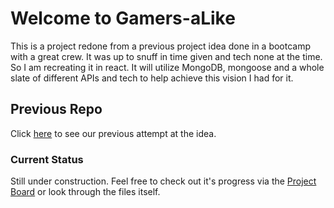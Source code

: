 # Welcome to Gamers-aLike

This is a project redone from a previous project idea done in a bootcamp with a great crew. It was up to snuff in time given and tech none at the time. So I am recreating it in react. It will utilize MongoDB, mongoose and a whole slate of different APIs and tech to help achieve this vision I had for it.

## Previous Repo

Click [here](https://github.com/MBPJason/gamers_alike) to see our previous attempt at the idea.

### Current Status

Still under construction. Feel free to check out it's progress via the [Project Board](https://github.com/users/MBPJason/projects/1) or look through the files itself.